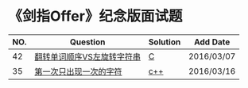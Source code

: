 《剑指Offer》纪念版面试题
====================

|NO.|Question|Solution|Add Date|
|---|--------|--------|----------|
|42|[翻转单词顺序VS左旋转字符串](42/README.md)|[C](42/solution.c)|2016/03/07|
|35|[第一次只出现一次的字符](25/README.md)|[c++](35/solution.cpp)|2016/03/16|



